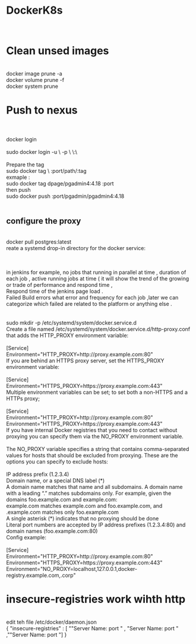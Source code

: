 # DockerK8s
<br>



# Clean unsed images
 <br> docker image prune -a
 <br> docker volume prune -f
 <br> docker system prune

 
# Push to nexus 
 <br> 
 <br> docker login 
 <br> 
 <br> sudo docker login -u \<username> -p \<Pass> \<server>:\<port>
 <br> 
 <br> Prepare the tag 
 <br> sudo docker tag \<Local Full Image name> <server>:port/path/<Image Name>:tag
 <br> exmaple :
 <br> sudo docker tag dpage/pgadmin4:4.18 <server>:port
 <br> then push 
 <br> sudo docker push <server>:port/pgadmin/pgadmin4:4.18
 <br> 
 <br> 
 
## configure the proxy 
 
 <br> docker pull postgres:latest
 <br> reate a systemd drop-in directory for the docker service:

 <br> 
 <br> in jenkins for example,  no  jobs that running in parallel at time  , duration of each job , active running jobs at time ( it will show the trend of the growing or trade of performance and respond time ,
 <br>                               Respond time of the jenkins page load .
 <br>                              Failed  Build errors what error and frequency for each job ,later we can categorize which failed are related to the platform or anything else .
 <br> 
 <br> 
 <br> sudo mkdir -p /etc/systemd/system/docker.service.d
 <br> Create a file named /etc/systemd/system/docker.service.d/http-proxy.conf that adds the HTTP_PROXY environment variable:
 <br> 
 <br> [Service]
 <br> Environment="HTTP_PROXY=http://proxy.example.com:80"
 <br> If you are behind an HTTPS proxy server, set the HTTPS_PROXY environment variable:
 <br> 
 <br> [Service]
 <br> Environment="HTTPS_PROXY=https://proxy.example.com:443"
 <br> Multiple environment variables can be set; to set both a non-HTTPS and a HTTPs proxy;
 <br> 
 <br> [Service]
 <br> Environment="HTTP_PROXY=http://proxy.example.com:80"
 <br> Environment="HTTPS_PROXY=https://proxy.example.com:443"
 <br> If you have internal Docker registries that you need to contact without proxying you can specify them via the NO_PROXY environment variable.
 <br> 
 <br> The NO_PROXY variable specifies a string that contains comma-separated values for hosts that should be excluded from proxying. These are the options you can specify to exclude hosts:
 <br> 
 <br> IP address prefix (1.2.3.4)
 <br> Domain name, or a special DNS label (*)
 <br> A domain name matches that name and all subdomains. A domain name with a leading “.” matches subdomains only. For example, given the domains foo.example.com and example.com:
 <br> example.com matches example.com and foo.example.com, and
 <br> .example.com matches only foo.example.com
 <br> A single asterisk (*) indicates that no proxying should be done
 <br> Literal port numbers are accepted by IP address prefixes (1.2.3.4:80) and domain names (foo.example.com:80)
 <br> Config example:
 <br> 
 <br> [Service]
 <br> Environment="HTTP_PROXY=http://proxy.example.com:80"
 <br> Environment="HTTPS_PROXY=https://proxy.example.com:443"
 <br> Environment="NO_PROXY=localhost,127.0.0.1,docker-registry.example.com,.corp"
 
 # insecure-registries  work wihth http 
 
 <br>  edit teh file /etc/docker/daemon.json
 <br>   {
    "insecure-registries" : [ ""Server Name: port " , "Server Name: port " ,""Server Name: port "]
}
